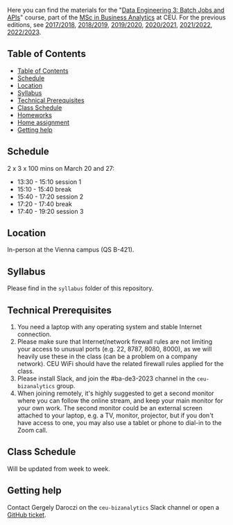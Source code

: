 Here you can find the materials for the "[Data Engineering 3: Batch Jobs and APIs](https://courses.ceu.edu/courses/2023-2024/data-engineering-3-batch-jobs-and-apis)" course, part of the [MSc in Business Analytics](https://courses.ceu.edu/programs/ms/master-science-business-analytics) at CEU. For the previous editions, see [2017/2018](https://github.com/daroczig/CEU-R-prod/tree/2017-2018), [2018/2019](https://github.com/daroczig/CEU-R-prod/tree/2018-2019), [2019/2020](https://github.com/daroczig/CEU-R-prod/tree/2019-2020), [2020/2021](https://github.com/daroczig/CEU-R-prod/tree/2020-2021), [2021/2022](https://github.com/daroczig/CEU-R-prod/tree/2021-2022), [2022/2023](https://github.com/daroczig/CEU-R-prod/tree/2022-2023).

## Table of Contents

* [Table of Contents](#table-of-contents)
* [Schedule](#schedule)
* [Location](#location)
* [Syllabus](#syllabus)
* [Technical Prerequisites](#technical-prerequisites)
* [Class Schedule](#class-schedule)
* [Homeworks](#homeworks)
* [Home assignment](#home-assignment)
* [Getting help](#getting-help)

## Schedule

2 x 3 x 100 mins on March 20 and 27:

* 13:30 - 15:10 session 1
* 15:10 - 15:40 break
* 15:40 - 17:20 session 2
* 17:20 - 17:40 break
* 17:40 - 19:20 session 3

## Location

In-person at the Vienna campus (QS B-421).

## Syllabus

Please find in the `syllabus` folder of this repository.

## Technical Prerequisites

1. You need a laptop with any operating system and stable Internet connection.
2. Please make sure that Internet/network firewall rules are not limiting your access to unusual ports (e.g. 22, 8787, 8080, 8000), as we will heavily use these in the class (can be a problem on a company network). CEU WiFi should have the related firewall rules applied for the class.
3. Please install Slack, and join the #﻿ba-de3-2023 channel in the `ceu-bizanalytics` group.
4. When joining remotely, it's highly suggested to get a second monitor where you can follow the online stream, and keep your main monitor for your own work. The second monitor could be an external screen attached to your laptop, e.g. a TV, monitor, projector, but if you don't have access to one, you may also use a tablet or phone to dial-in to the Zoom call.

## Class Schedule

Will be updated from week to week.

## Getting help

Contact Gergely Daroczi on the `ceu-bizanalytics` Slack channel or
open a [GitHub ticket](https://github.com/daroczig/CEU-R-prod/issues).
